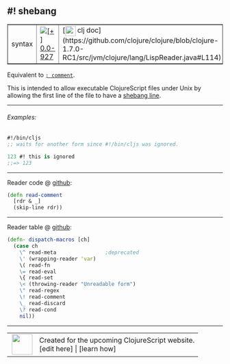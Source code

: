 ## #! shebang



 <table border="1">
<tr>
<td>syntax</td>
<td><a href="https://github.com/cljsinfo/cljs-api-docs/tree/0.0-927"><img valign="middle" alt="[+] 0.0-927" title="Added in 0.0-927" src="https://img.shields.io/badge/+-0.0--927-lightgrey.svg"></a> </td>
<td>
[<img height="24px" valign="middle" src="http://i.imgur.com/1GjPKvB.png"> clj doc](https://github.com/clojure/clojure/blob/clojure-1.7.0-RC1/src/jvm/clojure/lang/LispReader.java#L114)
</td>
</tr>
</table>



Equivalent to [`; comment`](syntax_comment.md).

This is intended to allow executable ClojureScript files under Unix by allowing
the first line of the file to have a [shebang line](https://en.wikipedia.org/wiki/Shebang_(Unix)).

---

###### Examples:

```clj
#!/bin/cljs
;; waits for another form since #!/bin/cljs was ignored.

123 #! this is ignored
;;=> 123
```

---






Reader code @ [github](https://github.com/clojure/tools.reader/blob/tools.reader-0.9.1/src/main/clojure/clojure/tools/reader/impl/commons.clj#L124-L126):

```clj
(defn read-comment
  [rdr & _]
  (skip-line rdr))
```

<!--
Repo - tag - source tree - lines:

 <pre>
tools.reader @ tools.reader-0.9.1
└── src
    └── main
        └── clojure
            └── clojure
                └── tools
                    └── reader
                        └── impl
                            └── <ins>[commons.clj:124-126](https://github.com/clojure/tools.reader/blob/tools.reader-0.9.1/src/main/clojure/clojure/tools/reader/impl/commons.clj#L124-L126)</ins>
</pre>
-->

---
Reader table @ [github](https://github.com/clojure/tools.reader/blob/tools.reader-0.9.1/src/main/clojure/clojure/tools/reader.clj#L748-L760):

```clj
(defn- dispatch-macros [ch]
  (case ch
    \^ read-meta                ;deprecated
    \' (wrapping-reader 'var)
    \( read-fn
    \= read-eval
    \{ read-set
    \< (throwing-reader "Unreadable form")
    \" read-regex
    \! read-comment
    \_ read-discard
    \? read-cond
    nil))
```

<!--
Repo - tag - source tree - lines:

 <pre>
tools.reader @ tools.reader-0.9.1
└── src
    └── main
        └── clojure
            └── clojure
                └── tools
                    └── <ins>[reader.clj:748-760](https://github.com/clojure/tools.reader/blob/tools.reader-0.9.1/src/main/clojure/clojure/tools/reader.clj#L748-L760)</ins>
</pre>
-->

---



 <table>
<tr><td>
<img valign="middle" align="right" width="48px" src="http://i.imgur.com/Hi20huC.png">
</td><td>
Created for the upcoming ClojureScript website.<br>
[edit here] | [learn how]
</td></tr></table>

[edit here]:https://github.com/cljsinfo/cljs-api-docs/blob/master/cljsdoc/syntax_shebang.cljsdoc
[learn how]:https://github.com/cljsinfo/cljs-api-docs/wiki/cljsdoc-files

<!--

This information was too distracting to show to readers, but I'll leave it
commented here since it is helpful to:

- pretty-print the data used to generate this document
- and show how to retrieve that data



The API data for this symbol:

```clj
{:description "Equivalent to [syntax/comment].\n\nThis is intended to allow executable ClojureScript files under Unix by allowing\nthe first line of the file to have a [shebang line](https://en.wikipedia.org/wiki/Shebang_(Unix)).",
 :ns "syntax",
 :name "shebang",
 :history [["+" "0.0-927"]],
 :type "syntax",
 :full-name-encode "syntax_shebang",
 :extra-sources ({:code "(defn read-comment\n  [rdr & _]\n  (skip-line rdr))",
                  :title "Reader code",
                  :repo "tools.reader",
                  :tag "tools.reader-0.9.1",
                  :filename "src/main/clojure/clojure/tools/reader/impl/commons.clj",
                  :lines [124 126]}
                 {:code "(defn- dispatch-macros [ch]\n  (case ch\n    \\^ read-meta                ;deprecated\n    \\' (wrapping-reader 'var)\n    \\( read-fn\n    \\= read-eval\n    \\{ read-set\n    \\< (throwing-reader \"Unreadable form\")\n    \\\" read-regex\n    \\! read-comment\n    \\_ read-discard\n    \\? read-cond\n    nil))",
                  :title "Reader table",
                  :repo "tools.reader",
                  :tag "tools.reader-0.9.1",
                  :filename "src/main/clojure/clojure/tools/reader.clj",
                  :lines [748 760]}),
 :examples [{:id "de569a",
             :content "```clj\n#!/bin/cljs\n;; waits for another form since #!/bin/cljs was ignored.\n\n123 #! this is ignored\n;;=> 123\n```"}],
 :full-name "syntax/shebang",
 :display "#! shebang",
 :clj-doc "https://github.com/clojure/clojure/blob/clojure-1.7.0-RC1/src/jvm/clojure/lang/LispReader.java#L114"}

```

Retrieve the API data for this symbol:

```clj
;; from Clojure REPL
(require '[clojure.edn :as edn])
(-> (slurp "https://raw.githubusercontent.com/cljsinfo/cljs-api-docs/catalog/cljs-api.edn")
    (edn/read-string)
    (get-in [:symbols "syntax/shebang"]))
```

-->
